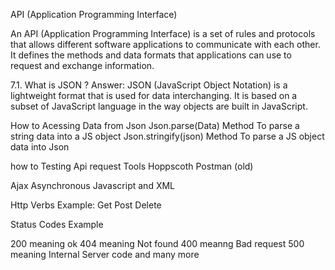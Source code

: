 API (Application Programming Interface)


An API (Application Programming Interface) is a set of rules and protocols that allows different software
applications to communicate with each other. It defines the methods and data formats that applications can use to
request and exchange information.



7.1. What is JSON ?
Answer:
JSON (JavaScript Object Notation) is a lightweight format that is used for data interchanging. It is based on a
subset of JavaScript language in the way objects are built in JavaScript.

How to Acessing Data from Json
Json.parse(Data) Method 
To parse a string data into a JS object
Json.stringify(json) Method
To parse a JS object data into Json


how to Testing Api request
Tools
Hoppscoth
Postman (old)


Ajax
Asynchronous Javascript and XML


Http Verbs
Example:
Get
Post
Delete


Status Codes
Example

200 meaning         ok
404 meaning         Not found
400 meanng          Bad request
500 meaning         Internal Server code
and many more

